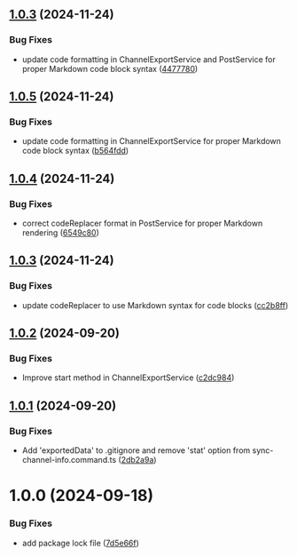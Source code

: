 ## [1.0.3](https://github.com/en9inerd/zola-post-bot/compare/v1.0.2...v1.0.3) (2024-11-24)


### Bug Fixes

* update code formatting in ChannelExportService and PostService for proper Markdown code block syntax ([4477780](https://github.com/en9inerd/zola-post-bot/commit/44777803cb349c4e3f3619a713166d28fe52bee1))

## [1.0.5](https://github.com/en9inerd/zola-post-bot/compare/v1.0.4...v1.0.5) (2024-11-24)


### Bug Fixes

* update code formatting in ChannelExportService for proper Markdown code block syntax ([b564fdd](https://github.com/en9inerd/zola-post-bot/commit/b564fddbd63dc10533bd7ed2c8646bed1dc9baae))

## [1.0.4](https://github.com/en9inerd/zola-post-bot/compare/v1.0.3...v1.0.4) (2024-11-24)


### Bug Fixes

* correct codeReplacer format in PostService for proper Markdown rendering ([6549c80](https://github.com/en9inerd/zola-post-bot/commit/6549c804ee9bc46bace0d393f59c2477f253f204))

## [1.0.3](https://github.com/en9inerd/zola-post-bot/compare/v1.0.2...v1.0.3) (2024-11-24)


### Bug Fixes

* update codeReplacer to use Markdown syntax for code blocks ([cc2b8ff](https://github.com/en9inerd/zola-post-bot/commit/cc2b8ff53a99196fb25e24bd3ea47c3faf624dd0))

## [1.0.2](https://github.com/en9inerd/zola-post-bot/compare/v1.0.1...v1.0.2) (2024-09-20)


### Bug Fixes

* Improve start method in ChannelExportService ([c2dc984](https://github.com/en9inerd/zola-post-bot/commit/c2dc984a9cfec10de3af590a702e6267aadaeafb))

## [1.0.1](https://github.com/en9inerd/zola-post-bot/compare/v1.0.0...v1.0.1) (2024-09-20)


### Bug Fixes

* Add 'exportedData' to .gitignore and remove 'stat' option from sync-channel-info.command.ts ([2db2a9a](https://github.com/en9inerd/zola-post-bot/commit/2db2a9a13d29031533c5f8340983d2e47f0e01bf))

# 1.0.0 (2024-09-18)


### Bug Fixes

* add package lock file ([7d5e66f](https://github.com/en9inerd/zola-post-bot/commit/7d5e66f615d0735d8e1c2bf64435d758f341b210))
